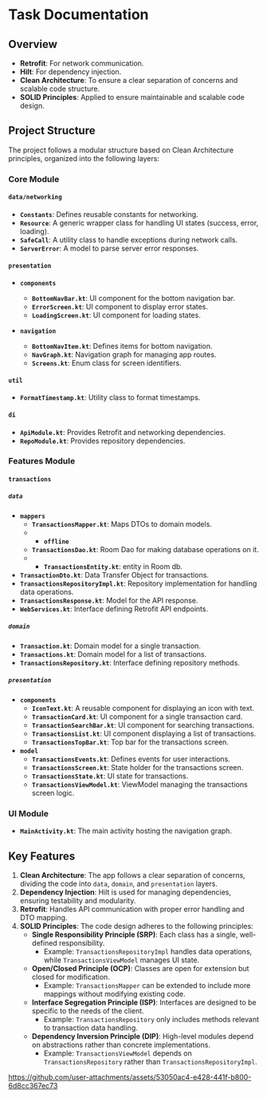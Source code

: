 # Task Documentation

## Overview
- **Retrofit**: For network communication.
- **Hilt**: For dependency injection.
- **Clean Architecture**: To ensure a clear separation of concerns and scalable code structure.
- **SOLID Principles**: Applied to ensure maintainable and scalable code design.

## Project Structure
The project follows a modular structure based on Clean Architecture principles, organized into the following layers:

### Core Module
#### `data/networking`
- **`Constants`**: Defines reusable constants for networking.
- **`Resource`**: A generic wrapper class for handling UI states (success, error, loading).
- **`SafeCall`**: A utility class to handle exceptions during network calls.
- **`ServerError`**: A model to parse server error responses.

#### `presentation`
- **`components`**
    - **`BottomNavBar.kt`**: UI component for the bottom navigation bar.
    - **`ErrorScreen.kt`**: UI component to display error states.
    - **`LoadingScreen.kt`**: UI component for loading states.

- **`navigation`**
    - **`BottomNavItem.kt`**: Defines items for bottom navigation.
    - **`NavGraph.kt`**: Navigation graph for managing app routes.
    - **`Screens.kt`**: Enum class for screen identifiers.

#### `util`
- **`FormatTimestamp.kt`**: Utility class to format timestamps.

#### `di`
- **`ApiModule.kt`**: Provides Retrofit and networking dependencies.
- **`RepoModule.kt`**: Provides repository dependencies.

### Features Module
#### `transactions`
##### `data`
- **`mappers`**
    - **`TransactionsMapper.kt`**: Maps DTOs to domain models.
    - - **`offline`**
    - **`TransactionsDao.kt`**: Room Dao for making database operations on it.
    - - **`TransactionsEntity.kt`**: entity in Room db.
- **`TransactionDto.kt`**: Data Transfer Object for transactions.
- **`TransactionsRepositoryImpl.kt`**: Repository implementation for handling data operations.
- **`TransactionsResponse.kt`**: Model for the API response.
- **`WebServices.kt`**: Interface defining Retrofit API endpoints.

##### `domain`
- **`Transaction.kt`**: Domain model for a single transaction.
- **`Transactions.kt`**: Domain model for a list of transactions.
- **`TransactionsRepository.kt`**: Interface defining repository methods.

##### `presentation`
- **`components`**
    - **`IconText.kt`**: A reusable component for displaying an icon with text.
    - **`TransactionCard.kt`**: UI component for a single transaction card.
    - **`TransactionSearchBar.kt`**: UI component for searching transactions.
    - **`TransactionsList.kt`**: UI component displaying a list of transactions.
    - **`TransactionsTopBar.kt`**: Top bar for the transactions screen.
- **`model`**
    - **`TransactionsEvents.kt`**: Defines events for user interactions.
    - **`TransactionsScreen.kt`**: State holder for the transactions screen.
    - **`TransactionsState.kt`**: UI state for transactions.
    - **`TransactionsViewModel.kt`**: ViewModel managing the transactions screen logic.

### UI Module
- **`MainActivity.kt`**: The main activity hosting the navigation graph.

## Key Features
1. **Clean Architecture**: The app follows a clear separation of concerns, dividing the code into `data`, `domain`, and `presentation` layers.
2. **Dependency Injection**: Hilt is used for managing dependencies, ensuring testability and modularity.
3. **Retrofit**: Handles API communication with proper error handling and DTO mapping.
4. **SOLID Principles**: The code design adheres to the following principles:
    - **Single Responsibility Principle (SRP)**: Each class has a single, well-defined responsibility.
        - Example: `TransactionsRepositoryImpl` handles data operations, while `TransactionsViewModel` manages UI state.
    - **Open/Closed Principle (OCP)**: Classes are open for extension but closed for modification.
        - Example: `TransactionsMapper` can be extended to include more mappings without modifying existing code.
    - **Interface Segregation Principle (ISP)**: Interfaces are designed to be specific to the needs of the client.
        - Example: `TransactionsRepository` only includes methods relevant to transaction data handling.
    - **Dependency Inversion Principle (DIP)**: High-level modules depend on abstractions rather than concrete implementations.
        - Example: `TransactionsViewModel` depends on `TransactionsRepository` rather than `TransactionsRepositoryImpl`.







https://github.com/user-attachments/assets/53050ac4-e428-441f-b800-6d8cc367ec73


